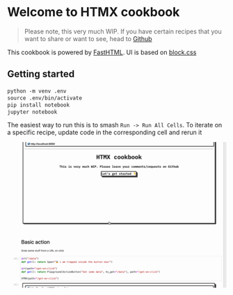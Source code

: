 # Welcome to HTMX cookbook

> Please note, this very much WIP. If you have certain recipes that you want to share or want to see, head to [Github](https://github.com/callmephilip/htmx-cookbook)

This cookbook is powered by [FastHTML](https://fastht.ml/). UI is based on [block.css](https://github.com/thesephist/blocks.css)

## Getting started

```
python -m venv .env
source .env/bin/activate
pip install notebook
jupyter notebook
```

The easiest way to run this is to smash `Run -> Run All Cells`. To iterate on a specific recipe, update code in the corresponding cell and rerun it

![Screenshot](./cookbook.gif)
